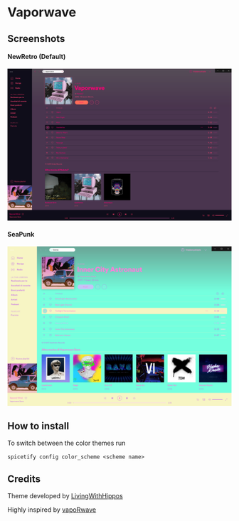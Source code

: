 # Vaporwave

## Screenshots

#### NewRetro (Default)

![Arc-Dark](./NewRetro.PNG)

#### SeaPunk

![Arc-Dark](./SeaPunk.PNG)

## How to install

To switch between the color themes run

```
spicetify config color_scheme <scheme name>
```

## Credits

Theme developed by [LivingWithHippos](https://github.com/LivingWithHippos/spicetify-themes)

Highly inspired by [vapoRwave](https://github.com/moldach/vapoRwave)
